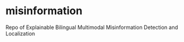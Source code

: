 # misinformation
Repo of Explainable Bilingual Multimodal Misinformation Detection and Localization
